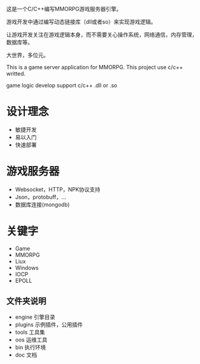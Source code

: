 
这是一个C/C++编写MMORPG游戏服务器引擎。

游戏开发中通过编写动态链接库（dll或者so）来实现游戏逻辑。

让游戏开发关注在游戏逻辑本身，而不需要关心操作系统，网络通信，内存管理，数据库等。

大世界，多位元。

This is a game server application for MMORPG.
This project use c/c++ writted.

game logic develop support c/c++ .dll or .so


# 设计理念
   - 敏捷开发
   - 易以入门
   - 快速部署

# 游戏服务器
  - Websocket，HTTP，NPK协议支持
  - Json，protobuff，...
  - 数据库连接(mongodb)
  
# 关键字
  - Game  
  - MMORPG
  - Liux
  - Windows
  - IOCP
  - EPOLL

## 文件夹说明
  - engine 引擎目录
  - plugins 示例插件，公用插件
  - tools 工具集
  - oos 运维工具
  - bin 执行环境
  - doc 文档


